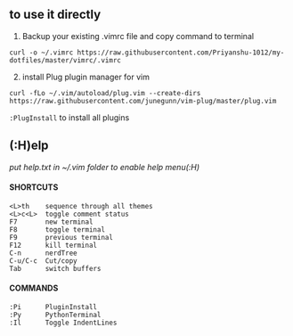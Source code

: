 ## to use it directly

1. Backup your existing .vimrc file and copy command to terminal
```
curl -o ~/.vimrc https://raw.githubusercontent.com/Priyanshu-1012/my-dotfiles/master/vimrc/.vimrc
```

2. install Plug plugin manager for vim
```
curl -fLo ~/.vim/autoload/plug.vim --create-dirs     https://raw.githubusercontent.com/junegunn/vim-plug/master/plug.vim
```
```:PlugInstall``` to install all plugins

## (:H)elp

_put help.txt in ~/.vim folder to enable help menu(:H)_
<br>

#### SHORTCUTS
```
<L>th    sequence through all themes
<L>c<L>  toggle comment status
F7       new terminal
F8       toggle terminal
F9       previous terminal 
F12      kill terminal
C-n      nerdTree
C-u/C-c  Cut/copy
Tab      switch buffers    
```

#### COMMANDS
```
:Pi      PluginInstall
:Py      PythonTerminal
:Il      Toggle IndentLines
```
